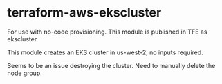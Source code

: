 # terraform-aws-ekscluster

For use with no-code provisioning. This module is published in TFE as ekscluster

This module creates an EKS cluster in us-west-2, no inputs required.

Seems to be an issue destroying the cluster. Need to manually delete the node group.
